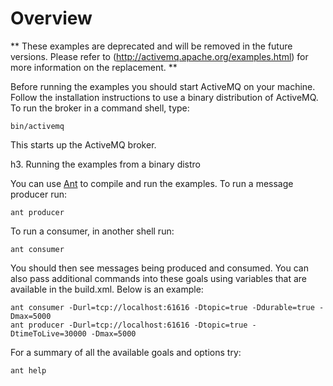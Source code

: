 # Overview

** These examples are deprecated and will be removed in the future versions. Please refer to (http://activemq.apache.org/examples.html) for more information on the replacement. **

Before running the examples you should start ActiveMQ on your machine. Follow the 
installation instructions to use a binary distribution of ActiveMQ. To run the broker 
in a command shell, type: 

    bin/activemq

This starts up the ActiveMQ broker. 

h3. Running the examples from a binary distro

You can use [Ant](http://ant.apache.org) to compile and run the examples. To run a 
message producer run: 

    ant producer

To run a consumer, in another shell run: 

    ant consumer

You should then see messages being produced and consumed. You can also pass additional 
commands into these goals using variables that are available in the build.xml. Below 
is an example: 

    ant consumer -Durl=tcp://localhost:61616 -Dtopic=true -Ddurable=true -Dmax=5000
    ant producer -Durl=tcp://localhost:61616 -Dtopic=true -DtimeToLive=30000 -Dmax=5000

For a summary of all the available goals and options try: 

    ant help

